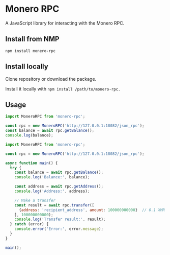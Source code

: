 # Monero RPC

A JavaScript library for interacting with the Monero RPC.

## Install from NMP

```
npm install monero-rpc
```
## Install locally

Clone repository or download the package.

Install it locally with ```npm install /path/to/monero-rpc.```

## Usage

```javascript
import MoneroRPC from 'monero-rpc';

const rpc = new MoneroRPC('http://127.0.0.1:18082/json_rpc');
const balance = await rpc.getBalance();
console.log(balance);
```
```javascript
import MoneroRPC from 'monero-rpc';

const rpc = new MoneroRPC('http://127.0.0.1:18082/json_rpc');

async function main() {
  try {
    const balance = await rpc.getBalance();
    console.log('Balance:', balance);

    const address = await rpc.getAddress();
    console.log('Address:', address);

    // Make a transfer
    const result = await rpc.transfer([
      {address: 'recipient_address', amount: 100000000000}  // 0.1 XMR
    ], 100000000000);
    console.log('Transfer result:', result);
  } catch (error) {
    console.error('Error:', error.message);
  }
}

main();
```
